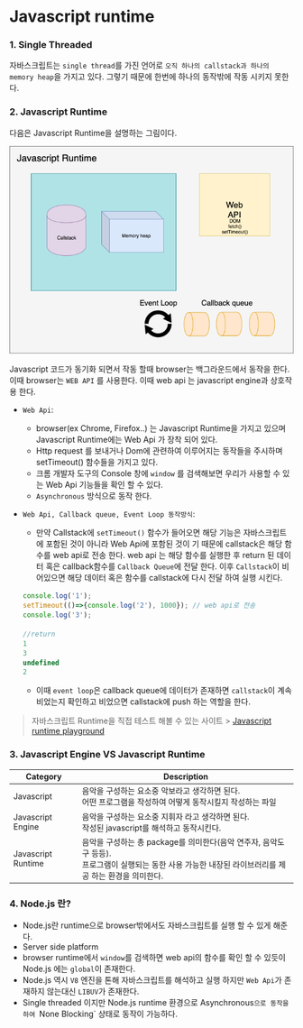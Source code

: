 # Javascript runtime

### 1. Single Threaded 

자바스크립트는 `single thread`를 가진 언어로 `오직 하나의 callstack과 하나의 memory heap`을 가지고 있다. 그렇기 때문에 한번에 하나의 동작밖에 작동 시키지 못한다.

### 2. Javascript Runtime

다음은 Javascript Runtime을 설명하는 그림이다.

![Javascript Runtime](../../img/javascript/javascript-runtime.png)

Javascript 코드가 동기화 되면서 작동 할때 browser는 백그라운드에서 동작을 한다. 이때 browser는 `WEB API` 를 사용한다. 이때 web api 는 javascript engine과 상호작용 한다.

- `Web Api`: 

  - browser(ex Chrome, Firefox..) 는 Javascript Runtime을 가지고 있으며 Javascript Runtime에는 Web Api 가 장착 되어 있다.
  - Http request 를 보내거나 Dom에 관련하여 이루어지는 동작들을 주시하며 setTimeout() 함수들을 가지고 있다.
  - 크롬 개발자 도구의 Console 창에 `window` 를 검색해보면 우리가 사용할 수 있는 Web Api 기능들을 확인 할 수 있다.
  - `Asynchronous` 방식으로 동작 한다. 

- `Web Api, Callback queue, Event Loop 동작방식`:

  - 만약 Callstack에 `setTimeout()` 함수가 들어오면 해당 기능은 자바스크립트에 포함된 것이 아니라 Web Api에 포함된 것이 기 때문에 callstack은 해당 함수를 web api로 전송 한다. web api 는 해당 함수를 실행한 후 return 된 데이터 혹은 callback함수를 `Callback Queue`에 전달 한다. 이후 `Callstack`이 비어있으면 해당 데이터 혹은 함수를 callstack에 다시 전달 하여 실행 시킨다.

  ```js 
  console.log('1');
  setTimeout(()=>{console.log('2'), 1000}); // web api로 전송
  console.log('3');
  
  //return
  1
  3
  undefined
  2
  ```

  - 이때 `event loop`은 callback queue에 데이터가 존재하면 `callstack`이 계속 비었는지 확인하고 비었으면 callstack에 push 하는 역할을 한다.

> 자바스크립트 Runtime을 직접 테스트 해볼 수 있는 사이트 > [Javascript runtime playground](http://latentflip.com/loupe/?code=ZnVuY3Rpb24gcHJpbnRIZWxsbygpIHsNCiAgICBjb25zb2xlLmxvZygnSGVsbG8gZnJvbSBiYXonKTsNCn0NCg0KZnVuY3Rpb24gYmF6KCkgew0KICAgIHNldFRpbWVvdXQocHJpbnRIZWxsbywgMzAwMCk7DQp9DQoNCmZ1bmN0aW9uIGJhcigpIHsNCiAgICBiYXooKTsNCn0NCg0KZnVuY3Rpb24gZm9vKCkgew0KICAgIGJhcigpOw0KfQ0KDQpmb28oKTs%3D!!!PGJ1dHRvbj5DbGljayBtZSE8L2J1dHRvbj4%3D)

### 3. Javascript Engine VS Javascript Runtime

| Category           | Description                                                  |
| ------------------ | ------------------------------------------------------------ |
| Javascript         | 음악을 구성하는 요소중 악보라고 생각하면 된다.<br />어떤 프로그램을 작성하여 어떻게 동작시킬지 작성하는 파일 |
| Javascript Engine  | 음악을 구성하는 요소중 지휘자 라고 생각하면 된다.<br />작성된 javascript를 해석하고 동작시킨다. |
| Javascript Runtime | 음악을 구성하는 총 package를 의미한다(음악 연주자, 음악도구 등등).<br />프로그램이 실행되는 동한 사용 가능한 내장된 라이브러리를 제공 하는 환경을 의미한다. |

### 4. Node.js 란?

- Node.js란 runtime으로 browser밖에서도 자바스크립트를 실행 할 수 있게 해준다. 
- Server side platform
- browser runtime에서 `window`를 검색하면 web api의 함수를 확인 할 수 있듯이Node.js 에는 `global`이 존재한다. 
- Node.js 역시 `V8` 엔진을 톤해 자바스크립트를 해석하고 실행 하지만 `Web Api`가 존재하지 않는대신 `LIBUV`가 존재한다.
- Single threaded 이지만 Node.js runtime 환경으로 Asynchronous`으로 동작을 하여 `None Blocking` 상태로 동작이 가능하다.